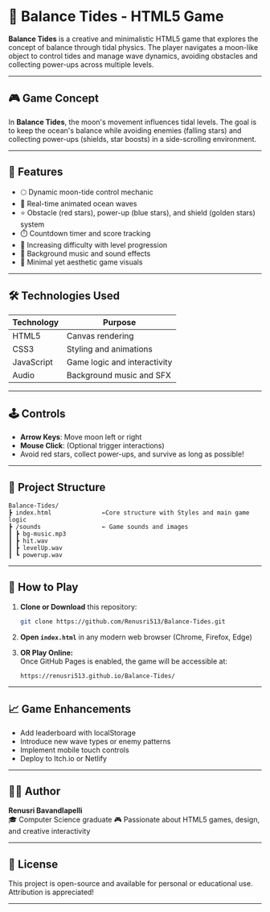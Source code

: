 # 🌊 Balance Tides - HTML5 Game

**Balance Tides** is a creative and minimalistic HTML5 game that explores the concept of balance through tidal physics. The player navigates a moon-like object to control tides and manage wave dynamics, avoiding obstacles and collecting power-ups across multiple levels.

---

## 🎮 Game Concept

In **Balance Tides**, the moon's movement influences tidal levels. The goal is to keep the ocean's balance while avoiding enemies (falling stars) and collecting power-ups (shields, star boosts) in a side-scrolling environment.  

---

## 🧩 Features

- 🌕 Dynamic moon-tide control mechanic
- 🌊 Real-time animated ocean waves
- ⭐ Obstacle (red stars), power-up (blue stars), and shield (golden stars) system
- ⏱️ Countdown timer and score tracking
- 🧠 Increasing difficulty with level progression
- 🎵 Background music and sound effects
- 🎨 Minimal yet aesthetic game visuals

---

## 🛠️ Technologies Used

| Technology | Purpose                     |
|------------|-----------------------------|
| HTML5      | Canvas rendering             |
| CSS3       | Styling and animations       |
| JavaScript | Game logic and interactivity |
| Audio      | Background music and SFX     |

---

## 🕹️ Controls

- **Arrow Keys**: Move moon left or right
- **Mouse Click**: (Optional trigger interactions)
- Avoid red stars, collect power-ups, and survive as long as possible!

---

## 📁 Project Structure

```
Balance-Tides/
┣ index.html              ←Core structure with Styles and main game logic
┣ /sounds                 ← Game sounds and images
┃ ┣ bg-music.mp3
┃ ┣ hit.wav
┃ ┣ levelUp.wav
┃ ┗ powerup.wav
```

---

## 🚀 How to Play

1. **Clone or Download** this repository:
   ```bash
   git clone https://github.com/Renusri513/Balance-Tides.git
   ```

2. **Open `index.html`** in any modern web browser (Chrome, Firefox, Edge)

3. **OR Play Online:**  
   Once GitHub Pages is enabled, the game will be accessible at:  
   ```
   https://renusri513.github.io/Balance-Tides/
   ```

---

## 📈 Game Enhancements

- Add leaderboard with localStorage
- Introduce new wave types or enemy patterns
- Implement mobile touch controls
- Deploy to Itch.io or Netlify

---

## 👩‍💻 Author

**Renusri Bavandlapelli**  
🎓 Computer Science graduate 
🎮 Passionate about HTML5 games, design, and creative interactivity

---

## 📜 License

This project is open-source and available for personal or educational use. Attribution is appreciated!

---
